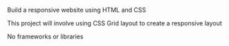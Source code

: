 Build a responsive website using HTML and CSS

This project will involve using CSS Grid layout to create a responsive layout

No frameworks or libraries 
